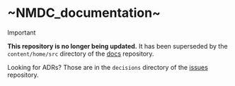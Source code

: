 # ~NMDC_documentation~

> [!IMPORTANT]  
> **This repository is no longer being updated.** It has been superseded by the `content/home/src` directory of the [docs](https://github.com/microbiomedata/docs/tree/main/content/home/src) repository.
>
> Looking for ADRs? Those are in the `decisions` directory of the [issues](https://github.com/microbiomedata/issues/tree/main/decisions) repository.
